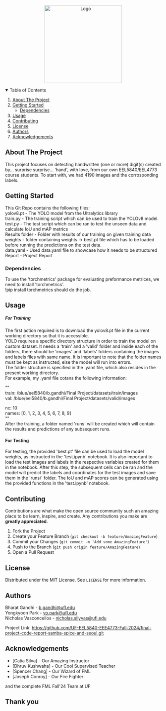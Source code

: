 <!-- PROJECT LOGO -->
<br />
<p align="center">
  <img src="Final Project Submission/images/sss.jpeg" alt="Logo" width="250" height="250">
</p>


<!-- TABLE OF CONTENTS -->
<details open="open">
  <summary>Table of Contents</summary>
  <ol>
    <li>
      <a href="#about-the-project">About The Project</a>
    </li>
    <li>
      <a href="#getting-started">Getting Started</a>
      <ul>
        <li><a href="#dependencies">Dependencies</a></li>
      </ul>
    </li>
    <li><a href="#usage">Usage</a></li>
    <li><a href="#contributing">Contributing</a></li>
    <li><a href="#license">License</a></li>
    <li><a href="#authors">Authors</a></li>
    <li><a href="#acknowledgements">Acknowledgements</a></li>
  </ol>
</details>



<!-- ABOUT THE PROJECT -->
## About The Project

This project focuses on detecting handwritten (one or more) digit(s) created by... surprise surprise... 'hand', with love, from our own EEL5840/EEL4773 course students. To start with, we had 4190 images and the corrosponding labels.

<!-- GETTING STARTED -->
## Getting Started

This Git Repo contains the following files:  
yolov8.pt - The YOLO model from the Ultralytics library  
train.py - The training script which can be used to train the YOLOv8 model.  
test.py - The test script which can be ran to test the unseen data and calculate IoU and mAP metrics  
Results folder - Folder with results of our training on given training data  
weights - folder containing weights -> best.pt file which has to be loaded before running the predictions on the test data.  
data.yaml - Used data.yaml file to showcase how it needs to be structured  
Report - Project Report

### Dependencies

To use the 'torchmetrics' package for evaluating preformance metrices, we need to install 'torchmetrics'.  
!pip install torchmetrics should do the job.

<!-- USAGE EXAMPLES -->
## Usage
##### For Training
The first action required is to download the yolov8.pt file in the current working directory so that it is accessible.  
YOLO requires a specific directory structure in order to train the model on custom dataset. It needs a 'train' and a 'valid' folder and inside each of the folders, there should be 'images' and 'labels' folders containing the images and labels files with same name. It is important to note that the folder names must be kept as instructed, else the model will run into errors.  
The folder structure is specified in the .yaml file, which also resides in the present working directory.  
For example, my .yaml file cotans the following information:  
  
""  
train: /blue/eel5840/b.gandhi/Final Project/datasets/train/images  
val: /blue/eel5840/b.gandhi/Final Project/datasets/valid/images

nc: 10  
names: [0, 1, 2, 3, 4, 5, 6, 7, 8, 9]  
""  
After the training, a folder named 'runs' will be created which will contain the results and predictions of any subsequent runs.  
  
#### For Testing
For testing, the provided 'best.pt' file can be used to load the model weights, as instructed in the 'test.ipynb' notebook. It is also important to load the test images and labels in the respective variables created for them in the notebook. After this step, the subsequent cells can be ran and the model will predict the labels and coordinates for the test images and save them in the 'runs/' folder. The IoU and mAP scores can be generated using the provided functions in the 'test.ipynb' notebook.


<!-- CONTRIBUTING -->
## Contributing

Contributions are what make the open source community such an amazing place to be learn, inspire, and create. Any contributions you make are **greatly appreciated**.

1. Fork the Project
2. Create your Feature Branch (`git checkout -b feature/AmazingFeature`)
3. Commit your Changes (`git commit -m 'Add some AmazingFeature'`)
4. Push to the Branch (`git push origin feature/AmazingFeature`)
5. Open a Pull Request


<!-- LICENSE -->
## License

Distributed under the MIT License. See `LICENSE` for more information.


<!-- Authors -->
## Authors

Bharat Gandhi - b.gandhi@ufl.edu  
Yongkyoon Park - yo.park@ufl.edu  
Nicholas Vasconcellos - nicholas.silyvas@ufl.edu

Project Link: https://github.com/UF-EEL5840-EEE4773-Fall-2024/final-project-code-report-samba-spice-and-seoul.git


<!-- ACKNOWLEDGEMENTS -->
## Acknowledgements

* [Catia Silva] - Our Amazing Instructor
* [Dhruv Kushwaha] - Our Cool Supervised Teacher
* [Spencer Chang] - Our Wizard of FML
* [Joseph Conroy] - Our Fire Fighter  

and the complete FML Fall'24 Team at UF

## Thank you
